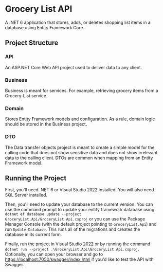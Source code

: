 # Grocery List API

A .NET 6 application that stores, adds, or deletes shopping list items in a database using Entity Framework Core.

## Project Structure

### API

An ASP.NET Core Web API project used to deliver data to any client.

### Business

Business is meant for services. For example, retrieving grocery items from a Grocery-List service.

### Domain

Stores Entity Framework models and configuration. As a rule, domain logic should be stored in the Business project.

### DTO

The Data transfer objects project is meant to create a simple model for the calling code that does not show sensitive data and does not show irrelevant data to the calling client. DTOs are common when mapping from an Entity Framework model.

## Running the Project

First, you'll need .NET 6 or Visual Studio 2022 installed. You will also need SQL Server installed.

Then, you'll need to update your database to the current version. You can use the command prompt to update your entity framework database using `dotnet ef database update --project GroceryList.Api/GroceryList.Api.csproj` or you can use the Package Manager Console (with the default project pointing to `GroceryList.Api`) and run `Update-Database`. This runs all of the migrations and creates the database in its current form.

Finally, run the project in Visual Studio 2022 or by running the command `dotnet run --project .\GroceryList.Api\GroceryList.Api.csproj`. Optionally, you can open your browser and go to <https://localhost:7050/swagger/index.html> if you'd like to test the API with Swagger.
